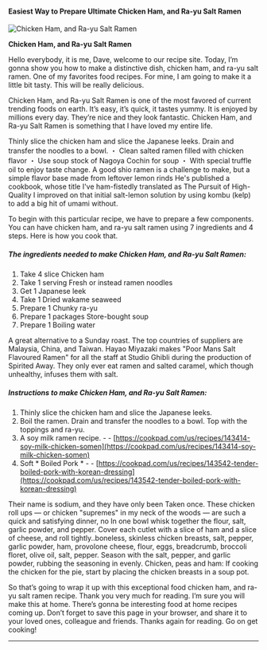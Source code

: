            

#### Easiest Way to Prepare Ultimate Chicken Ham, and Ra-yu Salt Ramen

![Chicken Ham, and Ra-yu Salt Ramen](https://img-global.cpcdn.com/recipes/5853543207534592/751x532cq70/chicken-ham-and-ra-yu-salt-ramen-recipe-main-photo.jpg)

**Chicken Ham, and Ra-yu Salt Ramen**

Hello everybody, it is me, Dave, welcome to our recipe site. Today, I’m gonna show you how to make a distinctive dish, chicken ham, and ra-yu salt ramen. One of my favorites food recipes. For mine, I am going to make it a little bit tasty. This will be really delicious.

Chicken Ham, and Ra-yu Salt Ramen is one of the most favored of current trending foods on earth. It’s easy, it’s quick, it tastes yummy. It is enjoyed by millions every day. They’re nice and they look fantastic. Chicken Ham, and Ra-yu Salt Ramen is something that I have loved my entire life.

Thinly slice the chicken ham and slice the Japanese leeks. Drain and transfer the noodles to a bowl. ・ Clean salted ramen filled with chicken flavor ・ Use soup stock of Nagoya Cochin for soup ・ With special truffle oil to enjoy taste change. A good shio ramen is a challenge to make, but a simple flavor base made from leftover lemon rinds He's published a cookbook, whose title I've ham-fistedly translated as The Pursuit of High-Quality I improved on that initial salt-lemon solution by using kombu (kelp) to add a big hit of umami without.

To begin with this particular recipe, we have to prepare a few components. You can have chicken ham, and ra-yu salt ramen using 7 ingredients and 4 steps. Here is how you cook that.

##### The ingredients needed to make Chicken Ham, and Ra-yu Salt Ramen:

1.  Take 4 slice Chicken ham
2.  Take 1 serving Fresh or instead ramen noodles
3.  Get 1 Japanese leek
4.  Take 1 Dried wakame seaweed
5.  Prepare 1 Chunky ra-yu
6.  Prepare 1 packages Store-bought soup
7.  Prepare 1 Boiling water

A great alternative to a Sunday roast. The top countries of suppliers are Malaysia, China, and Taiwan. Hayao Miyazaki makes "Poor Mans Salt Flavoured Ramen" for all the staff at Studio Ghibli during the production of Spirited Away. They only ever eat ramen and salted caramel, which though unhealthy, infuses them with salt.

##### Instructions to make Chicken Ham, and Ra-yu Salt Ramen:

1.  Thinly slice the chicken ham and slice the Japanese leeks.
2.  Boil the ramen. Drain and transfer the noodles to a bowl. Top with the toppings and ra-yu.
3.  A soy milk ramen recipe. - - [https://cookpad.com/us/recipes/143414-soy-milk-chicken-somen](https://cookpad.com/us/recipes/143414-soy-milk-chicken-somen)
4.  Soft \* Boiled Pork \* - - [https://cookpad.com/us/recipes/143542-tender-boiled-pork-with-korean-dressing](https://cookpad.com/us/recipes/143542-tender-boiled-pork-with-korean-dressing)

Their name is sodium, and they have only been Taken once. These chicken roll ups — or chicken "supremes" in my neck of the woods — are such a quick and satisfying dinner, no In one bowl whisk together the flour, salt, garlic powder, and pepper. Cover each cutlet with a slice of ham and a slice of cheese, and roll tightly..boneless, skinless chicken breasts, salt, pepper, garlic powder, ham, provolone cheese, flour, eggs, breadcrumb, broccoli floret, olive oil, salt, pepper. Season with the salt, pepper, and garlic powder, rubbing the seasoning in evenly. Chicken, peas and ham: If cooking the chicken for the pie, start by placing the chicken breasts in a soup pot.

So that’s going to wrap it up with this exceptional food chicken ham, and ra-yu salt ramen recipe. Thank you very much for reading. I’m sure you will make this at home. There’s gonna be interesting food at home recipes coming up. Don’t forget to save this page in your browser, and share it to your loved ones, colleague and friends. Thanks again for reading. Go on get cooking!

* * *